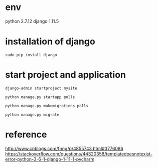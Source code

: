 # env 
python 2.7.12 
django 1.11.5

# installation of django
```shell
sudo pip install django
```
# start project and application
```shell
django-admin startproject mysite

python manage.py startapp polls

python manage.py makemigrations polls

python manage.py migrate
```
# reference

http://www.cnblogs.com/fnng/p/4855743.html#3776086
https://stackoverflow.com/questions/44320358/templatedoesnotexist-error-python-3-6-1-django-1-11-1-pycharm
